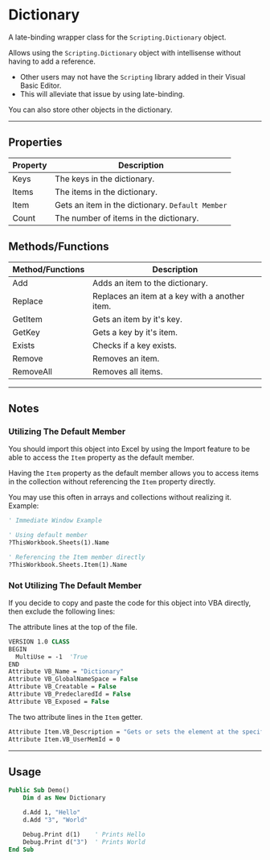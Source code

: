 # Dictionary

A late-binding wrapper class for the `Scripting.Dictionary` object.

Allows using the `Scripting.Dictionary` object with intellisense without having to add a reference.
- Other users may not have the `Scripting` library added in their Visual Basic Editor. 
- This will alleviate that issue by using late-binding.

You can also store other objects in the dictionary.

---

## Properties

| Property | Description                                      |
|----------|--------------------------------------------------|
| Keys     | The keys in the dictionary.                      |
| Items    | The items in the dictionary.                     |
| Item     | Gets an item in the dictionary. `Default Member` |
| Count    | The number of items in the dictionary.           |


## Methods/Functions

| Method/Functions | Description                                    |
|------------------|------------------------------------------------|
| Add              | Adds an item to the dictionary.                |
| Replace          | Replaces an item at a key with a another item. |
| GetItem          | Gets an item by it's key.                      |
| GetKey           | Gets a key by it's item.                       |
| Exists           | Checks if a key exists.                        |
| Remove           | Removes an item.                               |
| RemoveAll        | Removes all items.                             |

---

## Notes

### Utilizing The Default Member
You should import this object into Excel by using the Import feature to be able to access the `Item` property as the default member.

Having the `Item` property as the default member allows you to access items in the collection without referencing the `Item` property directly.

You may use this often in arrays and collections without realizing it. Example:

```vb
' Immediate Window Example

' Using default member
?ThisWorkbook.Sheets(1).Name

' Referencing the Item member directly
?ThisWorkbook.Sheets.Item(1).Name
```

### Not Utilizing The Default Member
If you decide to copy and paste the code for this object into VBA directly, then exclude the following lines:

The attribute lines at the top of the file.

```vb
VERSION 1.0 CLASS
BEGIN
  MultiUse = -1  'True
END
Attribute VB_Name = "Dictionary"
Attribute VB_GlobalNameSpace = False
Attribute VB_Creatable = False
Attribute VB_PredeclaredId = False
Attribute VB_Exposed = False
```

The two attribute lines in the `Item` getter.

```vb
Attribute Item.VB_Description = "Gets or sets the element at the specified index."
Attribute Item.VB_UserMemId = 0
```

---

## Usage

```vb
Public Sub Demo()
    Dim d as New Dictionary

    d.Add 1, "Hello"
    d.Add "3", "World"

    Debug.Print d(1)    ' Prints Hello
    Debug.Print d("3")  ' Prints World
End Sub
```
